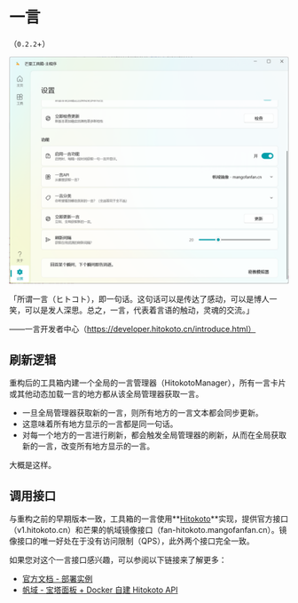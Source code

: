 ﻿# 一言

（`0.2.2`+）

![一言有关的设置](/images/FanTools_SettingInterface_YiYan_0.2.2.png)

「所谓一言（ヒトコト），即一句话。这句话可以是传达了感动，可以是博人一笑，可以是发人深思。总之，一言，代表着言语的触动，灵魂的交流。」

——一言开发者中心（https://developer.hitokoto.cn/introduce.html）

## 刷新逻辑
重构后的工具箱内建一个全局的一言管理器（HitokotoManager），所有一言卡片或其他动态加载一言的地方都从该全局管理器获取一言。

* 一旦全局管理器获取新的一言，则所有地方的一言文本都会同步更新。
* 这意味着所有地方显示的一言都是同一句话。
* 对每一个地方的一言进行刷新，都会触发全局管理器的刷新，从而在全局获取新的一言，改变所有地方显示的一言。

大概是这样。

## 调用接口
与重构之前的早期版本一致，工具箱的一言使用**[Hitokoto](https://developer.hitokoto.cn/)**实现，提供官方接口（v1.hitokoto.cn）和芒果的帆域镜像接口（fan-hitokoto.mangofanfan.cn）。镜像接口的唯一好处在于没有访问限制（QPS），此外两个接口完全一致。

如果您对这个一言接口感兴趣，可以参阅以下链接来了解更多：

* [官方文档 - 部署实例](https://developer.hitokoto.cn/sentence/deploy.html)
* [帆域 - 宝塔面板 + Docker 自建 Hitokoto API](https://ifanspace.top/2024/08/26/489.html)

